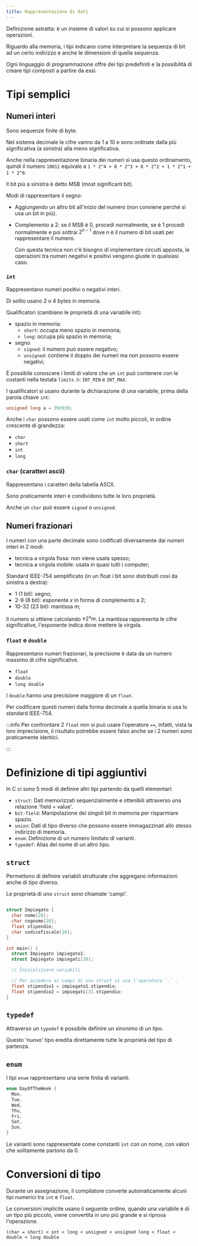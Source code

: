 ```yaml
---
title: Rappresentazione di dati
---
```


Definizione astratta: è un insieme di valori su cui si possono applicare
operazioni.

Riguardo alla memoria, i tipi indicano come interpretare la sequenza di bit ad
un certo indirizzo e anche le dimensioni di quella sequenza.

Ogni linguaggio di programmazione offre dei tipi predefiniti e la possibilità di
creare tipi composti a partire da essi.

# Tipi semplici

## Numeri interi

Sono sequenze finite di byte.

Nel sistema decimale le cifre vanno da 1 a 10 e sono ordinate dalla più
significativa (a sinistra) alla meno significativa.

Anche nella rappresentazione binaria dei numeri si usa questo ordinamento,
quindi il numero `10011` equivale a
`1 * 2^4 + 0 * 2^3 + 0 * 2^2 + 1 * 2^1 + 1 * 2^0`.

Il bit più a sinistra è detto MSB (most significant bit).

Modi di rappresentare il segno:

- Aggiungendo un altro bit all'inizio del numero (non conviene perché si usa un
  bit in più).
- Complemento a 2: se il MSB è 0, procedi normalmente, se è 1 procedi
  normalmente e poi sottrai $2^{n-1}$ dove $n$ è il numero di bit usati per
  rappresentare il numero.

  Con questa tecnica non c'è bisogno di implementare circuiti apposta, le
  operazioni tra numeri negativi e positivi vengono giuste in qualsiasi caso.

### `int`

Rappresentano numeri positivi o negativi interi.

Di solito usano 2 o 4 bytes in memoria.

Qualificatori (cambiano le proprietà di una variabile int):

- spazio in memoria:
  - `short`: occupa meno spazio in memoria;
  - `long`: occupa più spazio in memoria;
- segno
  - `signed`: il numero può essere negativo;
  - `unsigned`: contiene il doppio dei numeri ma non possono essere negativi;

È possibile conoscere i limiti di valore che un `int` può contenere con le
costanti nella testata `limits.h`: `INT_MIN` e `INT_MAX`.

I qualificatori si usano durante la dichiarazione di una variabile, prima della
parola chiave `int`:

```c
unsigned long a = 393939;
```

Anche i `char` possono essere usati come `int` molto piccoli, in ordine
crescente di grandezza:

- `char`
- `short`
- `int`
- `long`

### `char` (caratteri ascii)

Rappresentano i caratteri della tabella ASCII.

Sono praticamente interi e condividono tutte le loro proprietà.

Anche un `char` può essere `signed` o `unsigned`.

## Numeri frazionari

I numeri con una parte decimale sono codificati diversamente dai numeri interi
in 2 modi:

- tecnica a virgola fissa: non viene usata spesso;
- tecnica a virgola mobile: usata in quasi tutti i computer;

Standard IEEE-754 semplificato (in un float i bit sono distribuiti così da
sinistra a destra):

- 1 (1 bit): segno;
- 2-9 (8 bit): esponente $x$ in forma di complemento a 2;
- 10-32 (23 bit): mantissa $m$;

Il numero si ottiene calcolando $\pm 2^{x} m$. La mantissa rappresenta le cifre
significative, l'esponente indica dove mettere la virgola.

### `float` e `double`

Rappresentano numeri frazionari, la precisione è data da un numero massimo di
cifre significative.

- `float`
- `double`
- `long double`

I `double` hanno una precisione maggiore di un `float`.

Per codificare questi numeri dalla forma decimale a quella binaria si usa lo
standard IEEE-754.

:::info Per confrontare 2 `float` non si può usare l'operatore `==`, infatti,
vista la loro imprecisione, il risultato potrebbe essere falso anche se i 2
numeri sono praticamente identici.

:::

# Definizione di tipi aggiuntivi

In C ci sono 5 modi di definire altri tipi partendo da quelli elementari:

- `struct`: Dati memorizzati sequenzialmente e ottenibili attraverso una
  relazione 'field = value'.
- `bit-field`: Manipolazione dei singoli bit in memoria per risparmiare spazio.
- `union`: Dati di tipo diverso che possono essere immagazzinati allo stesso
  indirizzo di memoria.
- `enum`: Definizione di un numero limitato di varianti.
- `typedef`: Alias del nome di un altro tipo.

## `struct`

Permettono di definire variabili strutturate che aggregano informazioni anche di
tipo diverso.

Le proprietà di uno `struct` sono chiamate 'campi'.

```c

struct Impiegato {
  char nome[20];
  char cognome[20];
  float stipendio;
  char codicefiscale[16];
}

int main() {
  struct Impiegato impiegato1;
  struct Impiegato impiegati[20];

  // Inizializzare variabili

  // Per accedere ai campi di uno struct si usa l'operatore `.` .
  float stipendio1 = impiegato1.stipendio;
  float stipendio2 = impiegati[3].stipendio;
}
```

## `typedef`

Attraverso un `typedef` è possibile definire un sinonimo di un tipo.

Questo 'nuovo' tipo eredita direttamente tutte le proprietà del tipo di
partenza.

## `enum`

I tipi `enum` rappresentano una serie finita di varianti.

```c
enum DayOfTheWeek {
  Mon,
  Tue,
  Wed,
  Thu,
  Fri,
  Sat,
  Sun,
}
```

Le varianti sono rappresentate come constanti `int` con un nome, con valori che
solitamente partono da 0.

# Conversioni di tipo

Durante un assegnazione, il compilatore converte automaticamente alcuni tipi
numerici tra `int` e `float`.

Le conversioni implicite usano il seguente ordine, quando una variabile è di un
tipo più piccolo, viene convertita in uno più grande e si riprova l'operazione.

`(char = short) < int < long < unsigned < unsigned long < float < double < long double`
